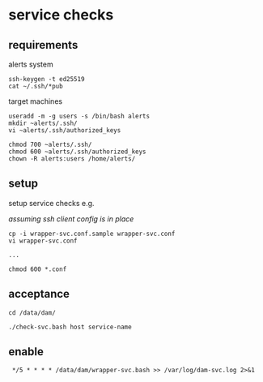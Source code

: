 # service checks

## requirements

alerts system

	ssh-keygen -t ed25519
	cat ~/.ssh/*pub

target machines

	useradd -m -g users -s /bin/bash alerts
	mkdir ~alerts/.ssh/
	vi ~alerts/.ssh/authorized_keys

	chmod 700 ~alerts/.ssh/
	chmod 600 ~alerts/.ssh/authorized_keys
	chown -R alerts:users /home/alerts/

## setup

setup service checks e.g.

_assuming ssh client config is in place_

	cp -i wrapper-svc.conf.sample wrapper-svc.conf
	vi wrapper-svc.conf

	...

	chmod 600 *.conf

## acceptance

	cd /data/dam/

	./check-svc.bash host service-name

## enable

```
 */5 * * * * /data/dam/wrapper-svc.bash >> /var/log/dam-svc.log 2>&1
```

